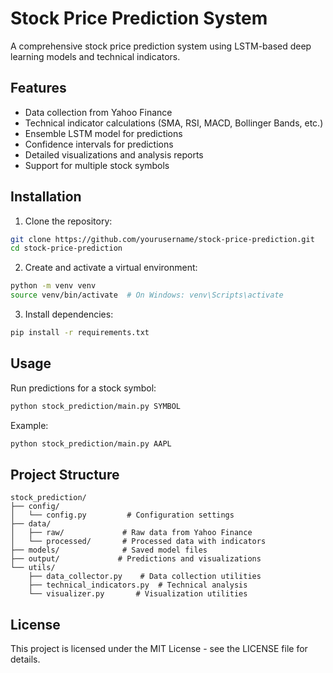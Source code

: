 # Stock Price Prediction System

A comprehensive stock price prediction system using LSTM-based deep learning models and technical indicators.

## Features

- Data collection from Yahoo Finance
- Technical indicator calculations (SMA, RSI, MACD, Bollinger Bands, etc.)
- Ensemble LSTM model for predictions
- Confidence intervals for predictions
- Detailed visualizations and analysis reports
- Support for multiple stock symbols

## Installation

1. Clone the repository:
```bash
git clone https://github.com/yourusername/stock-price-prediction.git
cd stock-price-prediction
```

2. Create and activate a virtual environment:
```bash
python -m venv venv
source venv/bin/activate  # On Windows: venv\Scripts\activate
```

3. Install dependencies:
```bash
pip install -r requirements.txt
```

## Usage

Run predictions for a stock symbol:
```bash
python stock_prediction/main.py SYMBOL
```

Example:
```bash
python stock_prediction/main.py AAPL
```

## Project Structure

```
stock_prediction/
├── config/
│   └── config.py         # Configuration settings
├── data/
│   ├── raw/             # Raw data from Yahoo Finance
│   └── processed/       # Processed data with indicators
├── models/              # Saved model files
├── output/             # Predictions and visualizations
└── utils/
    ├── data_collector.py    # Data collection utilities
    ├── technical_indicators.py  # Technical analysis
    └── visualizer.py       # Visualization utilities
```

## License

This project is licensed under the MIT License - see the LICENSE file for details. 